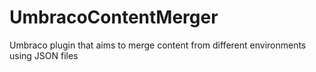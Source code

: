# UmbracoContentMerger
Umbraco plugin that aims to merge content from different environments using JSON files
